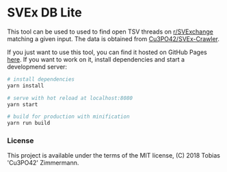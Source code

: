# SVEx DB Lite

This tool can be used to used to find open TSV threads on [r/SVExchange](https://reddit.com/r/SVExchange) matching a given input.
The data is obtained from [Cu3PO42/SVEx-Crawler](https://github.com/Cu3PO42/SVEx-Crawler).

If you just want to use this tool, you can find it hosted on GitHub Pages [here](https://cu3po42.github.io/SVExDB-Lite).
If you want to work on it, install dependencies and start a developmend server:

``` bash
# install dependencies
yarn install

# serve with hot reload at localhost:8080
yarn start

# build for production with minification
yarn run build
```

### License

This project is available under the terms of the MIT license, (C) 2018 Tobias 'Cu3PO42' Zimmermann.